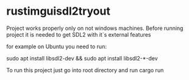 # rustimguisdl2tryout

Project works properly only on not windows machines.
Before running project it is needed to get SDL2 with it`s external features

for example on Ubuntu you need to run:

sudo apt install libsdl2-dev && sudo apt install libsdl2-*-dev

To run this project just go into root directory and run cargo run